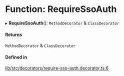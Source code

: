 # Function: RequireSsoAuth

▸ **RequireSsoAuth**(): `MethodDecorator` & `ClassDecorator`

#### Returns

`MethodDecorator` & `ClassDecorator`

#### Defined in

[lib/src/decorators/require-sso-auth.decorator.ts:6](https://github.com/joonashak/nestjs-eve-auth/blob/db41b3e/lib/src/decorators/require-sso-auth.decorator.ts#L6)
